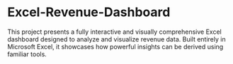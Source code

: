 # Excel-Revenue-Dashboard
This project presents a fully interactive and visually comprehensive Excel dashboard designed to analyze and visualize revenue data. Built entirely in Microsoft Excel, it showcases how powerful insights can be derived using familiar tools.
